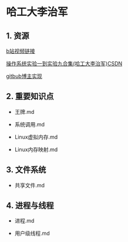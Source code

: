 # 哈工大李治军

## 1. 资源

[b站视频链接](https://www.bilibili.com/video/BV19r4y1b7Aw/?spm_id_from=333.337.search-card.all.click&vd_source=c6838f09fbfc9766e04f0c65ca196c42)

[操作系统实验一到实验九合集(哈工大李治军)CSDN](https://blog.csdn.net/leoabcd12/article/details/122268321?ops_request_misc=%257B%2522request%255Fid%2522%253A%2522171115295416800222836403%2522%252C%2522scm%2522%253A%252220140713.130102334..%2522%257D&request_id=171115295416800222836403&biz_id=0&utm_medium=distribute.pc_search_result.none-task-blog-2~all~baidu_landing_v2~default-5-122268321-null-null.142^v99^pc_search_result_base3&utm_term=%E5%93%88%E5%B7%A5%E5%A4%A7%E6%93%8D%E4%BD%9C%E7%B3%BB%E7%BB%9F%E6%9D%8E%E6%B2%BB%E5%86%9B%E5%AE%9E%E9%AA%8C&spm=1018.2226.3001.4187)

[gitbub博主实现](https://github.com/hoverwinter/HIT-OSLab?tab=readme-ov-file)

## 2. 重要知识点

+ 王牌.md

+ 系统调用.md

+ Linux虚拟内存.md

+ Linux内存映射.md

## 3. 文件系统

+ 共享文件.md

## 4. 进程与线程

+ 进程.md

+ 用户级线程.md
